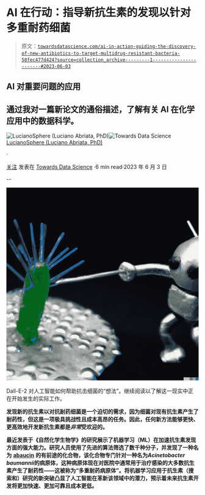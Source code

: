 # AI 在行动：指导新抗生素的发现以针对多重耐药细菌

> 原文：[`towardsdatascience.com/ai-in-action-guiding-the-discovery-of-new-antibiotics-to-target-multidrug-resistant-bacteria-58fec477d424?source=collection_archive---------1-----------------------#2023-06-03`](https://towardsdatascience.com/ai-in-action-guiding-the-discovery-of-new-antibiotics-to-target-multidrug-resistant-bacteria-58fec477d424?source=collection_archive---------1-----------------------#2023-06-03)

## AI 对重要问题的应用

## 通过我对一篇新论文的通俗描述，了解有关 AI 在化学应用中的数据科学。

[](https://lucianosphere.medium.com/?source=post_page-----58fec477d424--------------------------------)![LucianoSphere (Luciano Abriata, PhD)](https://lucianosphere.medium.com/?source=post_page-----58fec477d424--------------------------------)[](https://towardsdatascience.com/?source=post_page-----58fec477d424--------------------------------)![Towards Data Science](https://towardsdatascience.com/?source=post_page-----58fec477d424--------------------------------) [LucianoSphere (Luciano Abriata, PhD)](https://lucianosphere.medium.com/?source=post_page-----58fec477d424--------------------------------)

·

[关注](https://medium.com/m/signin?actionUrl=https%3A%2F%2Fmedium.com%2F_%2Fsubscribe%2Fuser%2Fd28939b5ab78&operation=register&redirect=https%3A%2F%2Ftowardsdatascience.com%2Fai-in-action-guiding-the-discovery-of-new-antibiotics-to-target-multidrug-resistant-bacteria-58fec477d424&user=LucianoSphere+%28Luciano+Abriata%2C+PhD%29&userId=d28939b5ab78&source=post_page-d28939b5ab78----58fec477d424---------------------post_header-----------) 发表在 [Towards Data Science](https://towardsdatascience.com/?source=post_page-----58fec477d424--------------------------------) ·6 min read·2023 年 6 月 3 日[](https://medium.com/m/signin?actionUrl=https%3A%2F%2Fmedium.com%2F_%2Fvote%2Ftowards-data-science%2F58fec477d424&operation=register&redirect=https%3A%2F%2Ftowardsdatascience.com%2Fai-in-action-guiding-the-discovery-of-new-antibiotics-to-target-multidrug-resistant-bacteria-58fec477d424&user=LucianoSphere+%28Luciano+Abriata%2C+PhD%29&userId=d28939b5ab78&source=-----58fec477d424---------------------clap_footer-----------)

--

[](https://medium.com/m/signin?actionUrl=https%3A%2F%2Fmedium.com%2F_%2Fbookmark%2Fp%2F58fec477d424&operation=register&redirect=https%3A%2F%2Ftowardsdatascience.com%2Fai-in-action-guiding-the-discovery-of-new-antibiotics-to-target-multidrug-resistant-bacteria-58fec477d424&source=-----58fec477d424---------------------bookmark_footer-----------)![](img/09c837aa419748da806b07e33be58c6c.png)

Dall-E-2 对人工智能如何帮助抗击细菌的“想法”。继续阅读以了解这一现实中正在开始发生的实际工作。

**发现新的抗生素以对抗耐药细菌是一个迫切的需求，因为细菌对现有抗生素产生了耐药性，但这是一项极具挑战性且成本高昂的任务。因此，任何新方法能够更快、更高效地开发新抗生素都是*非常*受欢迎的。**

**最近发表于《自然化学生物学》的研究展示了机器学习（ML）在加速抗生素发现方面的强大能力。研究人员使用了先进的算法筛选了数千种分子，并发现了一种名为** [**abaucin**](https://en.wikipedia.org/wiki/Abaucin) **的有前途的化合物，该化合物专门针对一种名为*Acinetobacter baumannii*的病原体，这种病原体现在对医院中通常用于治疗感染的大多数抗生素产生了耐药性——这被称为“多重耐药病原体”。将机器学习应用于抗生素（搜索和）研究的新突破凸显了人工智能在革新该领域中的潜力，预示着未来抗生素开发将更加快速、更加可靠且成本更低。**
